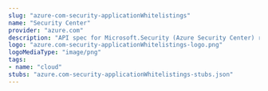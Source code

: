 ```yaml
---
slug: "azure-com-security-applicationWhitelistings"
name: "Security Center"
provider: "azure.com"
description: "API spec for Microsoft.Security (Azure Security Center) resource provider"
logo: "azure.com-security-applicationWhitelistings-logo.png"
logoMediaType: "image/png"
tags:
- name: "cloud"
stubs: "azure.com-security-applicationWhitelistings-stubs.json"
---
```

